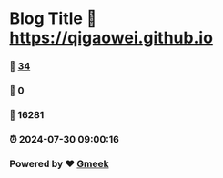 # Blog Title :link: https://qigaowei.github.io 
### :page_facing_up: [34](https://qigaowei.github.io/tag.html) 
### :speech_balloon: 0 
### :hibiscus: 16281 
### :alarm_clock: 2024-07-30 09:00:16 
### Powered by :heart: [Gmeek](https://github.com/Meekdai/Gmeek)

